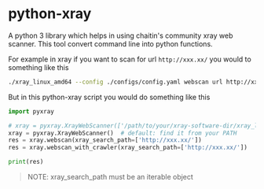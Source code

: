 # python-xray

A python 3 library which helps in using chaitin's community xray web scanner. This tool convert command line into python functions. 

For example in xray if you want to scan for url `http://xxx.xx/` you would to something like this
```bash
./xray_linux_amd64 --config ./configs/config.yaml webscan url http://xxx.xx/
```

But in this python-xray script you would do something like this
```python
import pyxray

# xray = pyxray.XrayWebScanner(['/path/to/your/xray-software-dir/xray_linux_amd64'])
xray = pyxray.XrayWebScanner()  # default: find it from your PATH
res = xray.webscan(xray_search_path=['http://xxx.xx/'])
res = xray.webscan_with_crawler(xray_search_path=['http://xxx.xx/'])

print(res)
```
> NOTE: xray_search_path must be an iterable object
